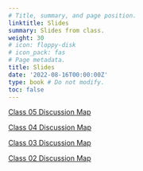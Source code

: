 ```yaml
---
# Title, summary, and page position.
linktitle: Slides
summary: Slides from class.
weight: 30
# icon: floppy-disk
# icon_pack: fas
# Page metadata.
title: Slides
date: '2022-08-16T00:00:00Z'
type: book # Do not modify.
toc: false
---
```



[Class 05 Discussion Map](class05.png)

[Class 04 Discussion Map](class04.png)

[Class 03 Discussion Map](class03.png)

[Class 02 Discussion Map](class02.png)


